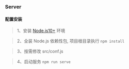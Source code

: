 ###  Server

#### 配置安装

> 1、安装 [Node.js10+](http://nodejs.cn/download/) 环境

> 2、全装 Node.js 依赖性包, 项目根目录执行 `npm install`

> 3、按需修改 src/conf.js 

> 4、启动服务 `npm run serve`